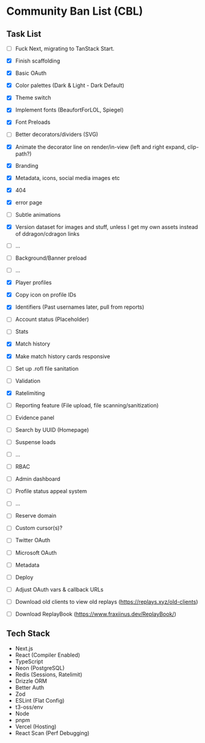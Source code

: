 # Community Ban List (CBL)

## Task List

- [ ] Fuck Next, migrating to TanStack Start.

- [x] Finish scaffolding
- [x] Basic OAuth
- [x] Color palettes (Dark & Light - Dark Default)
- [x] Theme switch
- [x] Implement fonts (BeaufortForLOL, Spiegel)
- [x] Font Preloads
- [ ] Better decorators/dividers (SVG)
- [x] Animate the decorator line on render/in-view (left and right expand, clip-path?)
- [x] Branding
- [x] Metadata, icons, social media images etc
- [x] 404
- [x] error page
- [ ] Subtle animations
- [x] Version dataset for images and stuff, unless I get my own assets instead of ddragon/cdragon links
- [ ] ...
- [ ] Background/Banner preload
- [ ] ...
- [x] Player profiles
- [x] Copy icon on profile IDs
- [x] Identifiers (Past usernames later, pull from reports)
- [ ] Account status (Placeholder)
- [ ] Stats
- [x] Match history
- [x] Make match history cards responsive
- [ ] Set up .rofl file sanitation
- [ ] Validation
- [x] Ratelimiting
- [ ] Reporting feature (File upload, file scanning/sanitization)
- [ ] Evidence panel
- [ ] Search by UUID (Homepage)
- [ ] Suspense loads
- [ ] ...
- [ ] RBAC
- [ ] Admin dashboard
- [ ] Profile status appeal system
- [ ] ...
- [ ] Reserve domain
- [ ] Custom cursor(s)?
- [ ] Twitter OAuth
- [ ] Microsoft OAuth
- [ ] Metadata
- [ ] Deploy
- [ ] Adjust OAuth vars & callback URLs

- [ ] Download old clients to view old replays (https://replays.xyz/old-clients)
- [ ] Download ReplayBook (https://www.fraxiinus.dev/ReplayBook/)

## Tech Stack

- Next.js
- React (Compiler Enabled)
- TypeScript
- Neon (PostgreSQL)
- Redis (Sessions, Ratelimit)
- Drizzle ORM
- Better Auth
- Zod
- ESLint (Flat Config)
- t3-oss/env
- Node
- pnpm
- Vercel (Hosting)
- React Scan (Perf Debugging)
